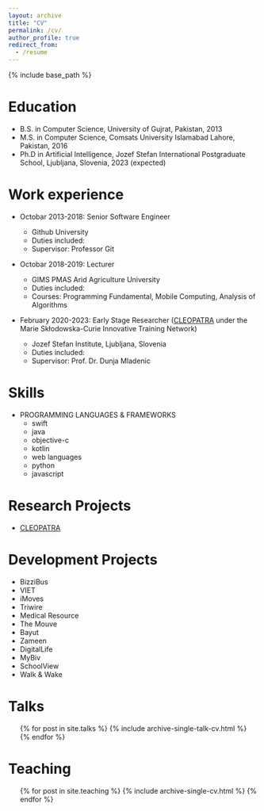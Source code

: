 ```yaml
---
layout: archive
title: "CV"
permalink: /cv/
author_profile: true
redirect_from:
  - /resume
---
```


{% include base_path %}

Education
======
* B.S. in Computer Science, University of Gujrat, Pakistan, 2013
* M.S. in Computer Science, Comsats University Islamabad Lahore, Pakistan, 2016
* Ph.D in Artificial Intelligence, Jozef Stefan International Postgraduate School, Ljubljana, Slovenia, 2023 (expected)

Work experience
======
* Octobar 2013-2018: Senior Software Engineer
  * Github University
  * Duties included: 
  * Supervisor: Professor Git

* Octobar 2018-2019: Lecturer
  * GIMS PMAS Arid Agriculture University
  * Duties included: 
  * Courses: Programming Fundamental, Mobile Computing, Analysis of Algorithms
  
* February 2020-2023: Early Stage Researcher ([CLEOPATRA](https://cleopatra-project.eu/) under the Marie Skłodowska-Curie Innovative Training Network)
  * Jozef Stefan Institute, Ljubljana, Slovenia
  * Duties included: 
  * Supervisor: Prof. Dr. Dunja Mladenic
  
Skills
======
* PROGRAMMING LANGUAGES & FRAMEWORKS
  * swift
  * java
  * objective-c
  * kotlin
  * web languages
  * python
  * javascript
  
Research Projects
======
* [CLEOPATRA](https://cleopatra-project.eu/)

Development Projects
======
* BizziBus
* VIET 
* iMoves
* Triwire 
* Medical Resource 
* The Mouve 
* Bayut 
* Zameen 
* DigitalLife
* MyBiv 
* SchoolView 
* Walk & Wake 


Talks
======
  <ul>{% for post in site.talks %}
    {% include archive-single-talk-cv.html %}
  {% endfor %}</ul>
  
Teaching
======
  <ul>{% for post in site.teaching %}
    {% include archive-single-cv.html %}
  {% endfor %}</ul>
  
